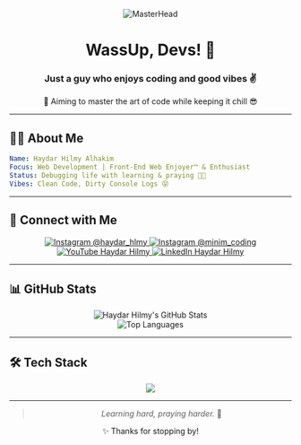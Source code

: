 <div align="center">

![MasterHead](https://media.giphy.com/media/v1.Y2lkPTc5MGI3NjExOTY0MGVwc25namJ2OGhzdXNvb2ZpcjlvZTBxbWMzM2MzZGY4ZHI5ZCZlcD12MV9pbnRlcm5hbF9naWZfYnlfaWQmY3Q9Zw/qgQUggAC3Pfv687qPC/giphy.gif)

# WassUp, Devs! 👋  
### Just a guy who enjoys coding and good vibes ✌️  

🎯 Aiming to master the art of code while keeping it chill 😎

</div>

---

## 👨‍💻 About Me
```yaml
Name: Haydar Hilmy Alhakim
Focus: Web Development | Front-End Web Enjoyer™ & Enthusiast
Status: Debugging life with learning & praying 🌱✨
Vibes: Clean Code, Dirty Console Logs 😝
```

---

## 🔗 Connect with Me

<p align="center">
  <a href="https://instagram.com/haydar_hlmy" target="_blank">
    <img src="https://img.shields.io/badge/@haydar_hlmy-E4405F?style=for-the-badge&logo=instagram&logoColor=white" alt="Instagram @haydar_hlmy" />
  </a>
  <a href="https://instagram.com/minim_coding" target="_blank">
    <img src="https://img.shields.io/badge/@minim_coding-E4405F?style=for-the-badge&logo=instagram&logoColor=white" alt="Instagram @minim_coding" />
  </a>
  <a href="https://www.youtube.com/@haydarhilmy1913" target="_blank">
    <img src="https://img.shields.io/badge/@haydarhilmy1913-FF0000?style=for-the-badge&logo=youtube&logoColor=white" alt="YouTube Haydar Hilmy" />
  </a>
  <a href="https://www.linkedin.com/in/haydar-hilmy-alhakim-914161206/" target="_blank">
    <img src="https://img.shields.io/badge/Haydar_Hilmy-0077B5?style=for-the-badge&logo=linkedin&logoColor=white" alt="LinkedIn Haydar Hilmy" />
  </a>
</p>

---

## 📊 GitHub Stats

<p align="center">
  <img src="https://github-readme-stats.vercel.app/api?username=haydar-hilmy&theme=tokyonight&show_icons=true&hide_border=true" alt="Haydar Hilmy's GitHub Stats" />
  <br>
  <img src="https://github-readme-stats.vercel.app/api/top-langs/?username=haydar-hilmy&layout=compact&theme=tokyonight&hide_border=true" alt="Top Languages" />
</p>

---

## 🛠️ Tech Stack

<p align="center">
  <img src="https://skillicons.dev/icons?i=html,css,js,react,tailwind,nodejs,express,php,firebase,mongodb,mysql,supabase,git,npm,pnpm,vercel,netlify" />
</p>

---

<div align="center">
  
> *Learning hard, praying harder.* 🙌  
  
✨ Thanks for stopping by!

</div>
